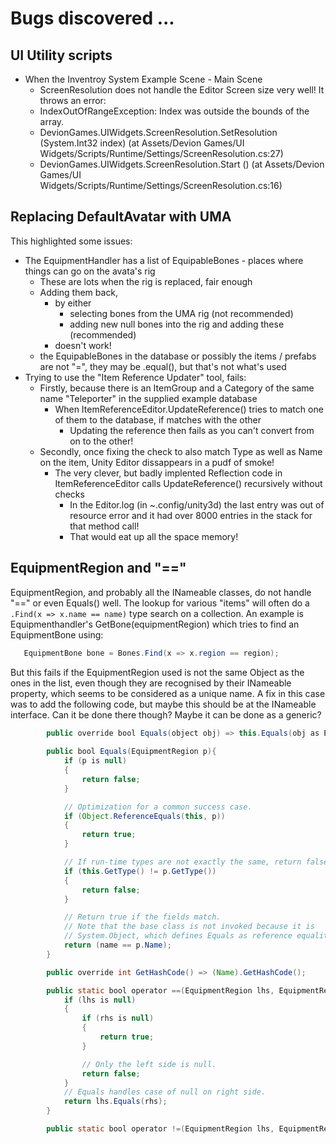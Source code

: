 # Bugs discovered ...

## UI Utility scripts

* When the Inventroy System Example Scene - Main Scene
  * ScreenResolution does not handle the Editor Screen size very well! It throws an error:
  * IndexOutOfRangeException: Index was outside the bounds of the array.
  * DevionGames.UIWidgets.ScreenResolution.SetResolution (System.Int32 index) (at Assets/Devion Games/UI Widgets/Scripts/Runtime/Settings/ScreenResolution.cs:27)
  * DevionGames.UIWidgets.ScreenResolution.Start () (at Assets/Devion Games/UI Widgets/Scripts/Runtime/Settings/ScreenResolution.cs:16)

## Replacing DefaultAvatar with UMA

This highlighted some issues:

* The EquipmentHandler has a list of EquipableBones - places where things can go on the avata's rig
  * These are lots when the rig is replaced, fair enough
  * Adding them back, 
    * by either 
      * selecting bones from the UMA rig (not recommended)
      * adding new null bones into the rig and adding these (recommended)
    * doesn't work!
  * the EquipableBones in the database or possibly the items / prefabs are not "=", they may be .equal(), but that's not what's used
* Trying to use the "Item Reference Updater" tool, fails:
  * Firstly, because there is an ItemGroup and a Category of the same name "Teleporter" in the supplied example database
    * When ItemReferenceEditor.UpdateReference() tries to match one of them to the database, if matches with the other
      * Updating the reference then fails as you can't convert from on to the other!
  * Secondly, once fixing the check to also match Type as well as Name on the item, Unity Editor dissappears in a pudf of smoke!
    * The very clever, but badly implented Reflection code in ItemReferenceEditor calls UpdateReference() recursively without checks
      * In the Editor.log (in ~.config/unity3d) the last entry was out of resource error and it had over 8000 entries in the stack for that method call!
      * That would eat up all the space memory!

## EquipmentRegion and "=="

EquipmentRegion, and probably all the INameable classes, do not handle "==" or even Equals() well.
The lookup for various "items" will often do a `.Find(x => x.name == name)` type search on a collection.
An example is Equipmenthandler's GetBone(equipmentRegion) which tries to find an EquipmentBone using:

```Java
   EquipmentBone bone = Bones.Find(x => x.region == region);
```

But this fails if the EquipmentRegion used is not the same Object as the ones in the list, 
even though they are recognised by their INameable property, which seems to be considered as a unique name.
A fix in this case was to add the following code, but maybe this should be at the INameable interface.  Can it be done there though?  Maybe it can be done as a generic?

```Java
		public override bool Equals(object obj) => this.Equals(obj as EquipmentRegion);
		
		public bool Equals(EquipmentRegion p){
	        if (p is null)
    	    {
        	    return false;
	        }

    	    // Optimization for a common success case.
        	if (Object.ReferenceEquals(this, p))
	        {
    	        return true;
        	}

	        // If run-time types are not exactly the same, return false.
    	    if (this.GetType() != p.GetType())
        	{
            	return false;
        	}

	        // Return true if the fields match.
    	    // Note that the base class is not invoked because it is
        	// System.Object, which defines Equals as reference equality.
	        return (name == p.Name);
    	}

	    public override int GetHashCode() => (Name).GetHashCode();

    	public static bool operator ==(EquipmentRegion lhs, EquipmentRegion rhs){
	        if (lhs is null)
    	    {
        	    if (rhs is null)
            	{
                	return true;
	            }

    	        // Only the left side is null.
        	    return false;
	        }
    	    // Equals handles case of null on right side.
        	return lhs.Equals(rhs);
    	}

	    public static bool operator !=(EquipmentRegion lhs, EquipmentRegion rhs) => !(lhs == rhs);
```


